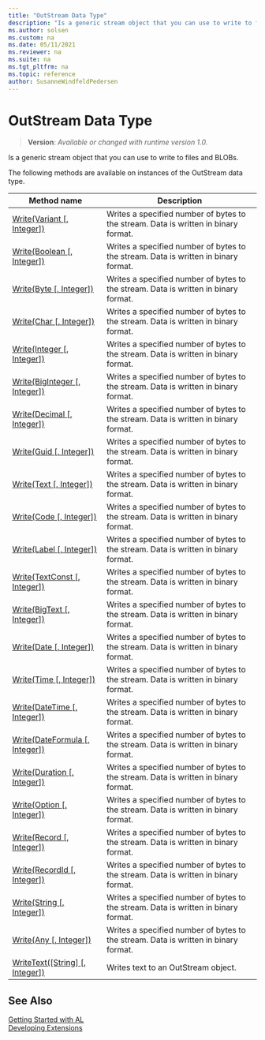 ```yaml
---
title: "OutStream Data Type"
description: "Is a generic stream object that you can use to write to files and BLOBs."
ms.author: solsen
ms.custom: na
ms.date: 05/11/2021
ms.reviewer: na
ms.suite: na
ms.tgt_pltfrm: na
ms.topic: reference
author: SusanneWindfeldPedersen
---
```

[//]: # (START>DO_NOT_EDIT)
[//]: # (IMPORTANT:Do not edit any of the content between here and the END>DO_NOT_EDIT.)
[//]: # (Any modifications should be made in the .xml files in the ModernDev repo.)
# OutStream Data Type
> **Version**: _Available or changed with runtime version 1.0._

Is a generic stream object that you can use to write to files and BLOBs.



The following methods are available on instances of the OutStream data type.

|Method name|Description|
|-----------|-----------|
|[Write(Variant [, Integer])](outstream-write-variant-integer-method.md)|Writes a specified number of bytes to the stream. Data is written in binary format.|
|[Write(Boolean [, Integer])](outstream-write-boolean-integer-method.md)|Writes a specified number of bytes to the stream. Data is written in binary format.|
|[Write(Byte [, Integer])](outstream-write-byte-integer-method.md)|Writes a specified number of bytes to the stream. Data is written in binary format.|
|[Write(Char [, Integer])](outstream-write-char-integer-method.md)|Writes a specified number of bytes to the stream. Data is written in binary format.|
|[Write(Integer [, Integer])](outstream-write-integer-integer-method.md)|Writes a specified number of bytes to the stream. Data is written in binary format.|
|[Write(BigInteger [, Integer])](outstream-write-biginteger-integer-method.md)|Writes a specified number of bytes to the stream. Data is written in binary format.|
|[Write(Decimal [, Integer])](outstream-write-decimal-integer-method.md)|Writes a specified number of bytes to the stream. Data is written in binary format.|
|[Write(Guid [, Integer])](outstream-write-guid-integer-method.md)|Writes a specified number of bytes to the stream. Data is written in binary format.|
|[Write(Text [, Integer])](outstream-write-text-integer-method.md)|Writes a specified number of bytes to the stream. Data is written in binary format.|
|[Write(Code [, Integer])](outstream-write-code-integer-method.md)|Writes a specified number of bytes to the stream. Data is written in binary format.|
|[Write(Label [, Integer])](outstream-write-label-integer-method.md)|Writes a specified number of bytes to the stream. Data is written in binary format.|
|[Write(TextConst [, Integer])](outstream-write-textconst-integer-method.md)|Writes a specified number of bytes to the stream. Data is written in binary format.|
|[Write(BigText [, Integer])](outstream-write-bigtext-integer-method.md)|Writes a specified number of bytes to the stream. Data is written in binary format.|
|[Write(Date [, Integer])](outstream-write-date-integer-method.md)|Writes a specified number of bytes to the stream. Data is written in binary format.|
|[Write(Time [, Integer])](outstream-write-time-integer-method.md)|Writes a specified number of bytes to the stream. Data is written in binary format.|
|[Write(DateTime [, Integer])](outstream-write-datetime-integer-method.md)|Writes a specified number of bytes to the stream. Data is written in binary format.|
|[Write(DateFormula [, Integer])](outstream-write-dateformula-integer-method.md)|Writes a specified number of bytes to the stream. Data is written in binary format.|
|[Write(Duration [, Integer])](outstream-write-duration-integer-method.md)|Writes a specified number of bytes to the stream. Data is written in binary format.|
|[Write(Option [, Integer])](outstream-write-option-integer-method.md)|Writes a specified number of bytes to the stream. Data is written in binary format.|
|[Write(Record [, Integer])](outstream-write-table-integer-method.md)|Writes a specified number of bytes to the stream. Data is written in binary format.|
|[Write(RecordId [, Integer])](outstream-write-recordid-integer-method.md)|Writes a specified number of bytes to the stream. Data is written in binary format.|
|[Write(String [, Integer])](outstream-write-string-integer-method.md)|Writes a specified number of bytes to the stream. Data is written in binary format.|
|[Write(Any [, Integer])](outstream-write-joker-integer-method.md)|Writes a specified number of bytes to the stream. Data is written in binary format.|
|[WriteText([String] [, Integer])](outstream-writetext-method.md)|Writes text to an OutStream object.|

[//]: # (IMPORTANT: END>DO_NOT_EDIT)
## See Also
[Getting Started with AL](../../devenv-get-started.md)  
[Developing Extensions](../../devenv-dev-overview.md)  